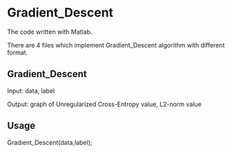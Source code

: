 Gradient_Descent
=====================
The code written with Matlab.

There are 4 files which implement Gradient_Descent algorithm with different format.

Gradient_Descent
-----------------
Input: data, label

Output: graph of Unregularized Cross-Entropy value, L2-norm value 



Usage
-----------------
Gradient_Descent(data,label);
